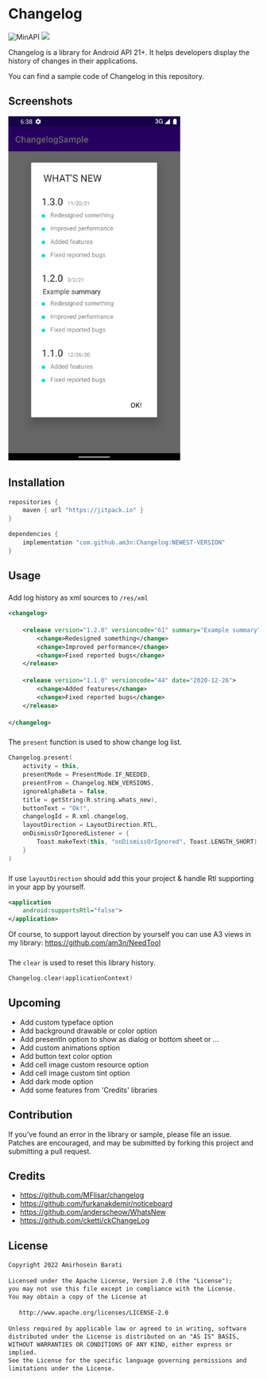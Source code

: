 # Changelog

![MinAPI](https://img.shields.io/badge/API-21%2B-blue)
[![](https://jitpack.io/v/am3n/Changelog.svg)](https://jitpack.io/#am3n/Changelog)

Changelog is a library for Android API 21+. 
It helps developers display the history of changes in their applications.

You can find a sample code of Changelog in this repository.

Screenshots
-------
![ACTIVITY](art/changelog_dialog_ltr_eng.png)


Installation
-------
```groovy
repositories {
    maven { url "https://jitpack.io" }
}
```
```groovy
dependencies {
    implementation "com.github.am3n:Changelog:NEWEST-VERSION"
}
```


Usage
-------

###
Add log history as xml sources to `/res/xml`
```xml
<changelog>

    <release version="1.2.0" versioncode="61" summary="Example summary" date="2021-3-2">
        <change>Redesigned something</change>
        <change>Improved performance</change>
        <change>Fixed reported bugs</change>
    </release>

    <release version="1.1.0" versioncode="44" date="2020-12-26">
        <change>Added features</change>
        <change>Fixed reported bugs</change>
    </release>

</changelog>
```

###
The `present` function is used to show change log list.
```kotlin
Changelog.present(
    activity = this,
    presentMode = PresentMode.IF_NEEDED,
    presentFrom = Changelog.NEW_VERSIONS,
    ignoreAlphaBeta = false,
    title = getString(R.string.whats_new),
    buttonText = "Ok!",
    changelogId = R.xml.changelog,
    layoutDirection = LayoutDirection.RTL,
    onDismissOrIgnoredListener = {
        Toast.makeText(this, "onDismissOrIgnored", Toast.LENGTH_SHORT).show()
    }
)
```

###
If use `layoutDirection` should add this your project 
& handle Rtl supporting in your app by yourself.
```xml
<application
    android:supportsRtl="false">
</application>
```
Of course, to support layout direction by yourself 
you can use A3 views in my library: https://github.com/am3n/NeedTool

###
The `clear` is used to reset this library history.
```kotlin
Changelog.clear(applicationContext)
```


###
Upcoming
-------
* Add custom typeface option
* Add background drawable or color option
* Add presentIn option to show as dialog or bottom sheet or ...
* Add custom animations option
* Add button text color option
* Add cell image custom resource option
* Add cell image custom tint option
* Add dark mode option
* Add some features from 'Credits' libraries


Contribution
-------
If you've found an error in the library or sample, please file an issue.
Patches are encouraged, and may be submitted by forking this project and submitting a pull request.


Credits
-------
* https://github.com/MFlisar/changelog
* https://github.com/furkanakdemir/noticeboard
* https://github.com/anderscheow/WhatsNew
* https://github.com/cketti/ckChangeLog


License
-------

    Copyright 2022 Amirhosein Barati

    Licensed under the Apache License, Version 2.0 (the "License");
    you may not use this file except in compliance with the License.
    You may obtain a copy of the License at

       http://www.apache.org/licenses/LICENSE-2.0

    Unless required by applicable law or agreed to in writing, software
    distributed under the License is distributed on an "AS IS" BASIS,
    WITHOUT WARRANTIES OR CONDITIONS OF ANY KIND, either express or implied.
    See the License for the specific language governing permissions and
    limitations under the License.